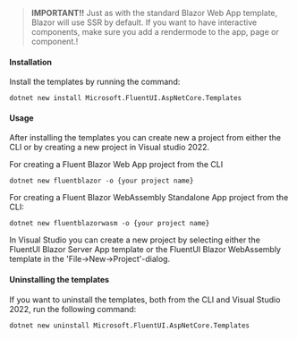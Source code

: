 > **IMPORTANT!!**
> Just as with the standard Blazor Web App template, Blazor will use SSR by default. If you want to have interactive components, make sure you add a rendermode to the app, page or component.!</p>

#### Installation
Install the templates by running the command:
```
dotnet new install Microsoft.FluentUI.AspNetCore.Templates
```

#### Usage
After installing the templates you can create new a project from either the CLI or by creating a new project in Visual studio 2022. 

For creating a Fluent Blazor Web App project from the CLI 
```
dotnet new fluentblazor -o {your project name}
``` 
For creating a Fluent Blazor WebAssembly Standalone App project from the CLI:
```
dotnet new fluentblazorwasm -o {your project name}
``` 
In Visual Studio you can create a new project by selecting either the FluentUI Blazor Server App template or the FluentUI Blazor WebAssembly template in the 'File->New->Project'-dialog.

#### Uninstalling the templates
If you want to uninstall the templates, both from the CLI and Visual Studio 2022,  run the following command:
```
dotnet new uninstall Microsoft.FluentUI.AspNetCore.Templates
```
